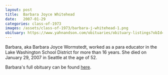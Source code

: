 ```yaml
---
layout: post
title:  Barbara Joyce Whitehead
date:   2007-01-29
categories: class-of-1973
images: /assets/class-of-1973/barbara-j-whitehead-1.png
obituary: https://www.yahnandson.com/obituaries/obituary-listings?obId=101080#/obituaryInfo
---
```

Barbara, aka Barbara Joyce Wormstedt, worked as a para educator in the Lake Washington School District for more than 16 years.  She died on January 29, 2007 in Seattle at the age of 52.

Barbara's full obituary can be found [here](https://www.yahnandson.com/obituaries/obituary-listings?obId=101080#/obituaryInfo).
